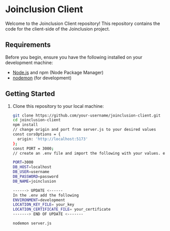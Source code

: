 # Joinclusion Client

Welcome to the Joinclusion Client repository! This repository contains the code for the client-side of the Joinclusion project.

## Requirements

Before you begin, ensure you have the following installed on your development machine:

- [Node.js](https://nodejs.org/) and npm (Node Package Manager)
- [nodemon](https://nodemon.io/) (for development)

## Getting Started

1. Clone this repository to your local machine:
   ```sh
   git clone https://github.com/your-username/joinclusion-client.git
   cd joinclusion-client
   npm install
   // change origin and port from server.js to your desired values
   const corsOptions = {
     origin: 'http://localhost:5173'
   };
   const PORT = 3000;
   // create an .env file and import the following with your values. e.g.

   PORT=3000
   DB_HOST=localhost
   DB_USER=username
   DB_PASSWORD=password
   DB_NAME=joinclusion

   ------> UPDATE <------
   In the .env add the following
   ENVIRONMENT=development
   LOCATION_KEY_FILE= your_key
   LOCATION_CERTIFICATE_FILE= your_certificate
   -------> END OF UPDATE <-------

   nodemon server.js
